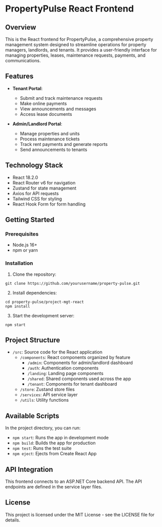 # PropertyPulse React Frontend

## Overview

This is the React frontend for PropertyPulse, a comprehensive property management system designed to streamline operations for property managers, landlords, and tenants. It provides a user-friendly interface for managing properties, leases, maintenance requests, payments, and communications.

## Features

- **Tenant Portal**:
  - Submit and track maintenance requests
  - Make online payments
  - View announcements and messages
  - Access lease documents

- **Admin/Landlord Portal**:
  - Manage properties and units
  - Process maintenance tickets
  - Track rent payments and generate reports
  - Send announcements to tenants

## Technology Stack

- React 18.2.0
- React Router v6 for navigation
- Zustand for state management
- Axios for API requests
- Tailwind CSS for styling
- React Hook Form for form handling

## Getting Started

### Prerequisites
- Node.js 16+
- npm or yarn

### Installation

1. Clone the repository:
```
git clone https://github.com/yourusername/property-pulse.git
```

2. Install dependencies:
```
cd property-pulse/project-mgt-react
npm install
```

3. Start the development server:
```
npm start
```

## Project Structure

- `/src`: Source code for the React application
  - `/components`: React components organized by feature
    - `/admin`: Components for admin/landlord dashboard
    - `/auth`: Authentication components
    - `/landing`: Landing page components
    - `/shared`: Shared components used across the app
    - `/tenant`: Components for tenant dashboard
  - `/store`: Zustand store files
  - `/services`: API service layer
  - `/utils`: Utility functions

## Available Scripts

In the project directory, you can run:

- `npm start`: Runs the app in development mode
- `npm build`: Builds the app for production
- `npm test`: Runs the test suite
- `npm eject`: Ejects from Create React App

## API Integration

This frontend connects to an ASP.NET Core backend API. The API endpoints are defined in the service layer files.

## License

This project is licensed under the MIT License - see the LICENSE file for details.
